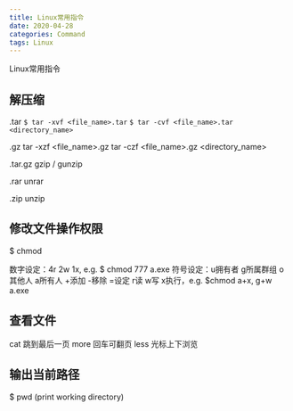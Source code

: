 ```yaml
---
title: Linux常用指令
date: 2020-04-28
categories: Command
tags: Linux
---
```


Linux常用指令

<!--more-->

## 解压缩
.tar
```$ tar -xvf <file_name>.tar```
```$ tar -cvf <file_name>.tar <directory_name>```

.gz
tar -xzf <file_name>.gz
tar -czf <file_name>.gz <directory_name>

.tar.gz
gzip / gunzip

.rar
unrar

.zip
unzip

## 修改文件操作权限
$ chmod

数字设定：4r 2w 1x, e.g. $ chmod 777 a.exe
符号设定：u拥有者 g所属群组 o其他人 a所有人 +添加 -移除 =设定 r读 w写 x执行，e.g. $chmod a+x, g+w a.exe

## 查看文件
cat 跳到最后一页
more 回车可翻页
less 光标上下浏览

## 输出当前路径
$ pwd (print working directory)